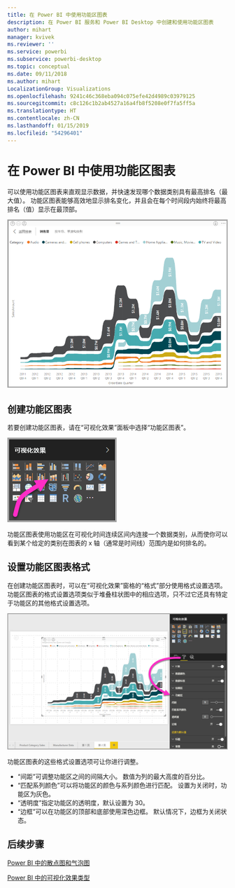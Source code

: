 ```yaml
---
title: 在 Power BI 中使用功能区图表
description: 在 Power BI 服务和 Power BI Desktop 中创建和使用功能区图表
author: mihart
manager: kvivek
ms.reviewer: ''
ms.service: powerbi
ms.subservice: powerbi-desktop
ms.topic: conceptual
ms.date: 09/11/2018
ms.author: mihart
LocalizationGroup: Visualizations
ms.openlocfilehash: 9241c46c368eba094c075efe42d4989c03979125
ms.sourcegitcommit: c8c126c1b2ab4527a16a4fb8f5208e0f7fa5ff5a
ms.translationtype: HT
ms.contentlocale: zh-CN
ms.lasthandoff: 01/15/2019
ms.locfileid: "54296401"
---
```

# <a name="use-ribbon-charts-in-power-bi"></a>在 Power BI 中使用功能区图表
可以使用功能区图表来直观显示数据，并快速发现哪个数据类别具有最高排名（最大值）。 功能区图表能够高效地显示排名变化，并且会在每个时间段内始终将最高排名（值）显示在最顶部。 

![带状图](media/desktop-ribbon-charts/ribbon-charts_01.png)

## <a name="create-a-ribbon-chart"></a>创建功能区图表
若要创建功能区图表，请在“可视化效果”面板中选择“功能区图表”。

![](media/desktop-ribbon-charts/ribbon-charts_02.png)

功能区图表使用功能区在可视化时间连续区间内连接一个数据类别，从而使你可以看到某个给定的类别在图表的 x 轴（通常是时间线）范围内是如何排名的。

## <a name="format-a-ribbon-chart"></a>设置功能区图表格式
在创建功能区图表时，可以在“可视化效果”窗格的“格式”部分使用格式设置选项。 功能区图表的格式设置选项类似于堆叠柱状图中的相应选项，只不过它还具有特定于功能区的其他格式设置选项。

![可视化效果窗格中的功能区模板](media/desktop-ribbon-charts/ribbon-charts_03.png)

功能区图表的这些格式设置选项可让你进行调整。

* “间距”可调整功能区之间的间隔大小。 数值为列的最大高度的百分比。
* “匹配系列颜色”可以将功能区的颜色与系列颜色进行匹配。 设置为关闭时，功能区为灰色。
* “透明度”指定功能区的透明度，默认设置为 30。
* “边框”可以在功能区的顶部和底部使用深色边框。 默认情况下，边框为关闭状态。

## <a name="next-steps"></a>后续步骤

[Power BI 中的散点图和气泡图](power-bi-visualization-scatter.md)

[Power BI 中的可视化效果类型](power-bi-visualization-types-for-reports-and-q-and-a.md)